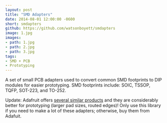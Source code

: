 ```yaml
---
layout: post
title: "SMD Adapters"
date: 2014-08-01 12:00:00 -0600
short: smdapters
github: https://github.com/watsonboyett/smdapters
image: 1.jpg
images:
- path: 1.jpg
- path: 2.jpg
- path: 3.jpg
tags:
- SMD + PCB
- Prototyping 
---
```


A set of small PCB adapters used to convert common SMD footprints to DIP modules for easier prototyping. SMD footprints include: SOIC, TSSOP, TQFP, SOT-223, and TO-252.  
  
Update: Adafruit offers [several similar products](https://www.adafruit.com/?q=smt%20breakout&) and they are considerably better for prototyping (larger pad sizes, routed edges)! Only use this library if you need to make a lot of these adapters; otherwise, buy them from Adafuit.

